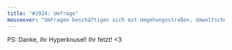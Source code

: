 ```yaml
---
title: "#2924: Umfrage"
mouseover: "UmFragen beschäftigen sich mit Umgehungsstraßen, Umweltschutz und Umiversitäten. Glaube ich."
---
```


PS:
Danke, ihr Hyperknusel! 
Ihr fetzt!
<3
